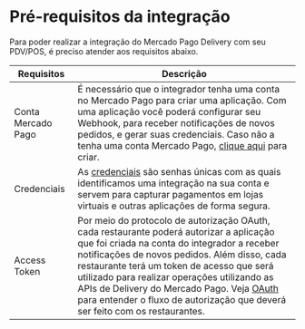 # Pré-requisitos da integração

Para poder realizar a integração do Mercado Pago Delivery com seu PDV/POS, é preciso atender aos requisitos abaixo.

| Requisitos | Descrição |
|---|---|
|Conta Mercado Pago| É necessário que o integrador tenha uma conta no Mercado Pago para criar uma aplicação. Com uma aplicação você poderá configurar seu Webhook, para receber notificações de novos pedidos, e gerar suas credenciais. Caso não a tenha uma conta Mercado Pago, [clique aqui](https://www.mercadopago[FAKER][URL][DOMAIN]/hub/registration/landing) para criar.|
|Credenciais| As [credenciais](/developers/pt/guides/additional-content/your-integrations/credentials) são senhas únicas com as quais identificamos uma integração na sua conta e servem para capturar pagamentos em lojas virtuais e outras aplicações de forma segura.|
|Access Token| Por meio do protocolo de autorização OAuth, cada restaurante poderá autorizar a aplicação que foi criada na conta do integrador a receber notificações de novos pedidos. Além disso, cada restaurante terá um token de acesso que será utilizado para realizar operações utilizando as APIs de Delivery do Mercado Pago. Veja [OAuth](/developers/pt/guides/additional-content/security/oauth/introduction) para entender o fluxo de autorização que deverá ser feito com os restaurantes.|